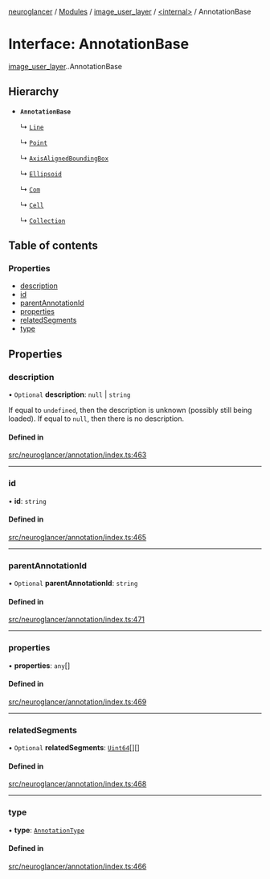 [neuroglancer](../README.md) / [Modules](../modules.md) / [image\_user\_layer](../modules/image_user_layer.md) / [<internal\>](../modules/image_user_layer._internal_.md) / AnnotationBase

# Interface: AnnotationBase

[image_user_layer](../modules/image_user_layer.md).[<internal>](../modules/image_user_layer._internal_.md).AnnotationBase

## Hierarchy

- **`AnnotationBase`**

  ↳ [`Line`](image_user_layer._internal_.Line.md)

  ↳ [`Point`](image_user_layer._internal_.Point.md)

  ↳ [`AxisAlignedBoundingBox`](image_user_layer._internal_.AxisAlignedBoundingBox.md)

  ↳ [`Ellipsoid`](image_user_layer._internal_.Ellipsoid.md)

  ↳ [`Com`](image_user_layer._internal_.Com.md)

  ↳ [`Cell`](image_user_layer._internal_.Cell.md)

  ↳ [`Collection`](image_user_layer._internal_.Collection.md)

## Table of contents

### Properties

- [description](image_user_layer._internal_.AnnotationBase.md#description)
- [id](image_user_layer._internal_.AnnotationBase.md#id)
- [parentAnnotationId](image_user_layer._internal_.AnnotationBase.md#parentannotationid)
- [properties](image_user_layer._internal_.AnnotationBase.md#properties)
- [relatedSegments](image_user_layer._internal_.AnnotationBase.md#relatedsegments)
- [type](image_user_layer._internal_.AnnotationBase.md#type)

## Properties

### description

• `Optional` **description**: ``null`` \| `string`

If equal to `undefined`, then the description is unknown (possibly still being loaded).  If
equal to `null`, then there is no description.

#### Defined in

[src/neuroglancer/annotation/index.ts:463](https://github.com/ActiveBrainAtlas2/neuroglancer/blob/540617bc/src/neuroglancer/annotation/index.ts#L463)

___

### id

• **id**: `string`

#### Defined in

[src/neuroglancer/annotation/index.ts:465](https://github.com/ActiveBrainAtlas2/neuroglancer/blob/540617bc/src/neuroglancer/annotation/index.ts#L465)

___

### parentAnnotationId

• `Optional` **parentAnnotationId**: `string`

#### Defined in

[src/neuroglancer/annotation/index.ts:471](https://github.com/ActiveBrainAtlas2/neuroglancer/blob/540617bc/src/neuroglancer/annotation/index.ts#L471)

___

### properties

• **properties**: `any`[]

#### Defined in

[src/neuroglancer/annotation/index.ts:469](https://github.com/ActiveBrainAtlas2/neuroglancer/blob/540617bc/src/neuroglancer/annotation/index.ts#L469)

___

### relatedSegments

• `Optional` **relatedSegments**: [`Uint64`](../classes/data_panel_layout._internal_.Uint64.md)[][]

#### Defined in

[src/neuroglancer/annotation/index.ts:468](https://github.com/ActiveBrainAtlas2/neuroglancer/blob/540617bc/src/neuroglancer/annotation/index.ts#L468)

___

### type

• **type**: [`AnnotationType`](../enums/image_user_layer._internal_.AnnotationType.md)

#### Defined in

[src/neuroglancer/annotation/index.ts:466](https://github.com/ActiveBrainAtlas2/neuroglancer/blob/540617bc/src/neuroglancer/annotation/index.ts#L466)
